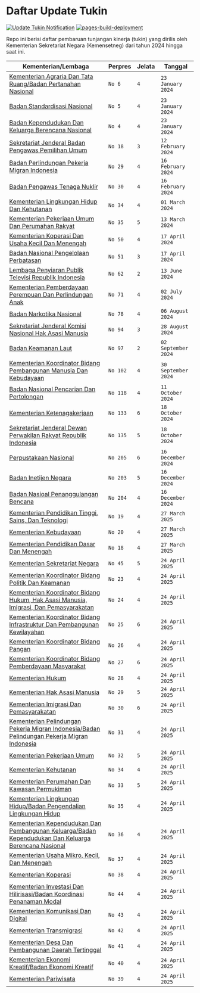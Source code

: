 # Daftar Update Tukin

[![Update Tukin Notification](https://github.com/nubisub/remun-notifier/actions/workflows/python-app.yml/badge.svg)](https://github.com/nubisub/remun-notifier/actions/workflows/python-app.yml)
[![pages-build-deployment](https://github.com/nubisub/remun-notifier/actions/workflows/pages/pages-build-deployment/badge.svg)](https://github.com/nubisub/remun-notifier/actions/workflows/pages/pages-build-deployment)

Repo ini berisi daftar pembaruan tunjangan kinerja (tukin) yang dirilis oleh Kementerian Sekretariat Negara (Kemensetneg) dari tahun 2024 hingga saat ini.

| Kementerian/Lembaga | Perpres | Jelata | Tanggal |
| ------------------- | ------- | ------ | ------- |
|[Kementerian Agraria Dan Tata Ruang/Badan Pertanahan Nasional](<File/Salinan Perpres Nomor 6 Tahun 2024.pdf>) |`No 6` | `4` |`23 January 2024` |
|[Badan Standardisasi Nasional](<File/Salinan Perpres Nomor 5 Tahun 2024.pdf>) |`No 5` | `4` |`23 January 2024` |
|[Badan Kependudukan Dan Keluarga Berencana Nasional](<File/Salinan Perpres Nomor 4 Tahun 2024.pdf>) |`No 4` | `4` |`23 January 2024` |
|[Sekretariat Jenderal Badan Pengawas Pemilihan Umum](<File/Salinan Perpres Nomor 18 Tahun 2024.pdf>) |`No 18` | `3` |`12 February 2024` |
|[Badan Perlindungan Pekerja Migran Indonesia](<File/Salinan Perpres Nomor 29 Tahun 2024.pdf>) |`No 29` | `4` |`16 February 2024` |
|[Badan Pengawas Tenaga Nuklir](<File/Salinan Perpres Nomor 30 Tahun 2024.pdf>) |`No 30` | `4` |`16 February 2024` |
|[Kementerian Lingkungan Hidup Dan Kehutanan](<File/Salinan Perpres Nomor 34 Tahun 2024.pdf>) |`No 34` | `4` |`01 March 2024` |
|[Kementerian Pekerjaan Umum Dan Perumahan Rakyat](<File/Salinan Perpres Nomor 35 Tahun 2024.pdf>) |`No 35` | `5` |`13 March 2024` |
|[Kementerian Koperasi Dan Usaha Kecil Dan Menengah](<File/Salinan Perpres Nomor 50 Tahun 2024.pdf>) |`No 50` | `4` |`17 April 2024` |
|[Badan Nasional Pengelolaan Perbatasan](<File/Salinan Perpres Nomor 51 Tahun 2024.pdf>) |`No 51` | `3` |`17 April 2024` |
|[Lembaga Penyiaran Publik Televisi Republik Indonesia](<File/Salinan Perpres Nomor 62 Tahun 2024.pdf>) |`No 62` | `2` |`13 June 2024` |
|[Kementerian Pemberdayaan Perempuan Dan Perlindungan Anak](<File/Salinan Perpres Nomor 71 Tahun 2024.pdf>) |`No 71` | `4` |`02 July 2024` |
|[Badan Narkotika Nasional](<File/Salinan Perpres Nomor 78 Tahun 2024.pdf>) |`No 78` | `4` |`06 August 2024` |
|[Sekretariat Jenderal Komisi Nasional Hak Asasi Manusia](<File/Salinan Perpres Nomor 94 Tahun 2024.pdf>) |`No 94` | `3` |`28 August 2024` |
|[Badan Keamanan Laut](<File/Salinan Perpres Nomor 97 Tahun 2024.pdf>) |`No 97` | `2` |`02 September 2024` |
|[Kementerian Koordinator Bidang Pembangunan Manusia Dan Kebudayaan](<File/Salinan Perpres Nomor 102 Tahun 2024.pdf>) |`No 102` | `4` |`30 September 2024` |
|[Badan Nasional Pencarian Dan Pertolongan](<File/Salinan Perpres Nomor 118 Tahun 2024.pdf>) |`No 118` | `4` |`11 October 2024` |
|[Kementerian Ketenagakerjaan](<File/Salinan Perpres 133 Tahun 2024.pdf>) |`No 133` | `6` |`18 October 2024` |
|[Sekretariat Jenderal Dewan Perwakilan Rakyat Republik Indonesia](<File/Salinan Perpres Nomor 135 Tahun 2024.pdf>) |`No 135` | `5` |`18 October 2024` |
|[Perpustakaan Nasional](<File/Salinan Perpres Nomor 205 Tahun 2024.pdf>) |`No 205` | `6` |`16 December 2024` |
|[Badan Inetijen Negara](<File/Salinan Perpres Nomor 203 Tahun 2024.pdf>) |`No 203` | `5` |`16 December 2024` |
|[Badan Nasioal Penanggulangan Bencana](<File/Salinan Perpres Nomor 204 Tahun 2024.pdf>) |`No 204` | `4` |`16 December 2024` |
|[Kementerian Pendidikan Tinggi, Sains, Dan Teknologi](<File/Salinan Perpres Nomor 19 Tahun 2025.pdf>) |`No 19` | `4` |`27 March 2025` |
|[Kementerian Kebudayaan](<File/Salinan Perpres Nomor 20 Tahun 2025.pdf>) |`No 20` | `4` |`27 March 2025` |
|[Kementerian Pendidikan Dasar Dan Menengah](<File/Salinan Perpres Nomor 18 Tahun 2025.pdf>) |`No 18` | `4` |`27 March 2025` |
|[Kementerian Sekretariat Negara](<File/Salinan Perpres Nomor 45 Tahun 2025.pdf>) |`No 45` | `5` |`24 April 2025` |
|[Kementerian Koordinator Bidang Politik Dan Keamanan](<File/Salinan Perpres Nomor 23 Tahun 2025.pdf>) |`No 23` | `4` |`24 April 2025` |
|[Kementerian Koordinator Bidang Hukum, Hak Asasi Manusia, Imigrasi, Dan Pemasyarakatan](<File/Salinan Perpres Nomr 24 Tahun 2025.pdf>) |`No 24` | `4` |`24 April 2025` |
|[Kementerian Koordinator Bidang Infrastruktur Dan Pembangunan Kewilayahan](<File/Salinan Perpres Nomor 25 Tahun 2025.pdf>) |`No 25` | `6` |`24 April 2025` |
|[Kementerian Koordinator Bidang Pangan](<File/Salinan Perpres Nomor 26 Tahun 2025.pdf>) |`No 26` | `4` |`24 April 2025` |
|[Kementerian Koordinator Bidang Pemberdayaan Masyarakat](<File/Salinan Perpres Nomor 27 Tahun 2025.pdf>) |`No 27` | `6` |`24 April 2025` |
|[Kementerian Hukum](<File/Salinan Perpres Nomor 28 Tahun 2025.pdf>) |`No 28` | `4` |`24 April 2025` |
|[Kementerian Hak Asasi Manusia](<File/Salinan Perpres Nomor 29 Tahun 2025.pdf>) |`No 29` | `5` |`24 April 2025` |
|[Kementerian Imigrasi Dan Pemasyarakatan](<File/Salinan Perpres Nomor 30 Tahun 2025.pdf>) |`No 30` | `6` |`24 April 2025` |
|[Kementerian Pelindungan Pekerja Migran Indonesia/Badan Pelindungan Pekerja Migran Indonesia](<File/Salinan Perpres Nomor 31 Tahun 2025.pdf>) |`No 31` | `4` |`24 April 2025` |
|[Kementerian Pekerjaan Umum](<File/Salinan Perpres Nomor 32 Tahun 2025.pdf>) |`No 32` | `5` |`24 April 2025` |
|[Kementerian Kehutanan](<File/Salinan Perpres Nomor 34 Tahun 2025.pdf>) |`No 34` | `4` |`24 April 2025` |
|[Kementerian Perumahan Dan Kawasan Permukiman](<File/Salinan Perpres Nomor 33 Tahun 2025.pdf>) |`No 33` | `5` |`24 April 2025` |
|[Kementerian Lingkungan Hidup/Badan Pengendalian Lingkungan Hidup](<File/Salinan Perpres Nomor 35 Tahun 2025.pdf>) |`No 35` | `4` |`24 April 2025` |
|[Kementerian Kependudukan Dan Pembangunan Keluarga/Badan Kependudukan Dan Keluarga Berencana Nasional](<File/Salinan Perpres Nomor 36 Tahun 2025.pdf>) |`No 36` | `4` |`24 April 2025` |
|[Kementerian Usaha Mikro, Kecil, Dan Menengah](<File/Salinan Perpres Nomor 37 Tahun 2025.pdf>) |`No 37` | `4` |`24 April 2025` |
|[Kementerian Koperasi](<File/Salinan Perpres Nomor 38 Tahun 2025.pdf>) |`No 38` | `4` |`24 April 2025` |
|[Kementerian Investasi Dan Hilirisasi/Badan Koordinasi Penanaman Modal](<File/Salinan Perpres Nomor 44 Tahun 2025.pdf>) |`No 44` | `4` |`24 April 2025` |
|[Kementerian Komunikasi Dan Digital](<File/Salinan Perpres Nomor 43 Tahun 2025.pdf>) |`No 43` | `4` |`24 April 2025` |
|[Kementerian Transmigrasi](<File/Salinan Perpres Nomor 42 Tahun 2025.pdf>) |`No 42` | `4` |`24 April 2025` |
|[Kementerian Desa Dan Pembangunan Daerah Tertinggal](<File/Salinan Perpres Nomor 41 Tahun 2025.pdf>) |`No 41` | `4` |`24 April 2025` |
|[Kementerian Ekonomi Kreatif/Badan Ekonomi Kreatif](<File/Salinan Perprees Nomor 40 Tahun 2025.pdf>) |`No 40` | `4` |`24 April 2025` |
|[Kementerian Pariwisata](<File/Salinan Perpres Nomor 39 Tahun 2025.pdf>) |`No 39` | `4` |`24 April 2025` |
